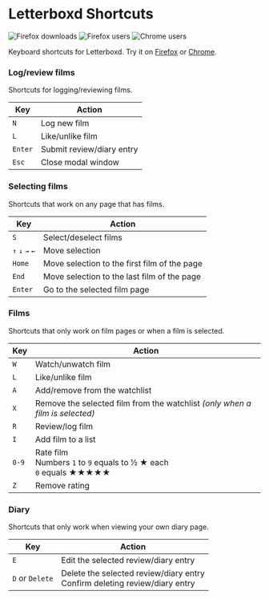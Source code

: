 # Letterboxd Shortcuts

![Firefox downloads](https://img.shields.io/amo/dw/letterboxd-shortcuts.svg 'Firefox downloads')
![Firefox users](https://img.shields.io/amo/users/letterboxd-shortcuts.svg 'Firefox users')
![Chrome users](https://img.shields.io/chrome-web-store/users/lpopedcebfdkhelkoiakllmilggjcope 'Chrome users')

Keyboard shortcuts for Letterboxd. Try it on [Firefox](https://addons.mozilla.org/firefox/addon/letterboxd-shortcuts) or [Chrome](https://chrome.google.com/webstore/detail/letterboxd-shortcuts/lpopedcebfdkhelkoiakllmilggjcope).

### Log/review films

Shortcuts for logging/reviewing films.

|  Key  | Action | 
|-------|--------|
| `N` | Log new film
| `L`| Like/unlike film
| `Enter`| Submit review/diary entry
| `Esc` | Close modal window

### Selecting films

Shortcuts that work on any page that has films.

|  Key  | Action | 
|-------|--------|
| `S` | Select/deselect films
| `↑` `↓` `→` `←` | Move selection
| `Home` | Move selection to the first film of the page
| `End` | Move selection to the last film of the page
| `Enter`| Go to the selected film page

### Films

Shortcuts that only work on film pages or when a film is selected.

|  Key  | Action | 
|-------|--------|
| `W` | Watch/unwatch film |
| `L`| Like/unlike film
| `A` | Add/remove from the watchlist
| `X` | Remove the selected film from the watchlist *(only when a film is selected)*
| `R` | Review/log film
| `I` | Add film to a list
| `0-9` | Rate film <br> Numbers `1` to `9` equals to  ½ ★ each <br> `0` equals ★★★★★
| `Z` | Remove rating


### Diary

Shortcuts that only work when viewing your own diary page.

|  Key  | Action | 
|-------|--------|
| `E` | Edit the selected review/diary entry
| `D` or `Delete`| Delete the selected review/diary entry <br> Confirm deleting review/diary entry
